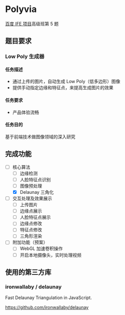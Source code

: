 # Polyvia

<a href="https://github.com/baidu-ife/ife">百度 IFE 项目</a>高级班第 5 题

## 题目要求

### Low Poly 生成器

#### 任务描述

- 通过上传的图片，自动生成 Low Poly（低多边形）图像
- 提供手动指定边缘和特征点，来提高生成图片的效果

#### 任务要求

- 产品体验流畅

#### 任务目的

基于前端技术做图像领域的深入研究

## 完成功能

- [ ] 核心算法
  - [ ] 边缘检测
  - [ ] 人脸特征点识别
  - [ ] 图像预处理
  - [x] Delaunay 三角化
- [ ] 交互处理及效果展示
  - [ ] 上传图片
  - [ ] 边缘点展示
  - [ ] 人脸特征点展示
  - [ ] 边缘点修改
  - [ ] 特征点修改
  - [ ] 三角形渲染
- [ ] 附加功能（预案）
  - [ ] WebGL 加速卷积操作
  - [ ] 开启本地摄像头，实时处理视频

## 使用的第三方库

### ironwallaby / delaunay

Fast Delaunay Triangulation in JavaScript.

https://github.com/ironwallaby/delaunay
